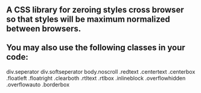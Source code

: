 A CSS library for zeroing styles cross browser<br>
so that styles will be maximum normalized between browsers.<br>
<br>
<b>You may also use the following classes in your code:</b><br>
-

div.seperator
div.softseperator
body.noscroll
.redtext
.centertext
.centerbox
.floatleft
.floatright
.clearboth
.rtltext
.rtlbox
.inlineblock
.overflowhidden
.overflowauto
.borderbox
